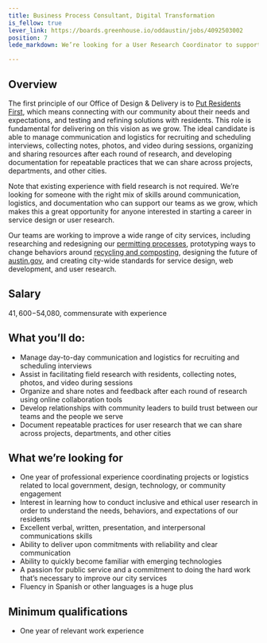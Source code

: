 ```yaml
---
title: Business Process Consultant, Digital Transformation
is_fellow: true
lever_link: https://boards.greenhouse.io/oddaustin/jobs/4092503002
position: 7
lede_markdown: We’re looking for a User Research Coordinator to support multiple teams in understanding the needs and behaviors of our residents.

---
```


## Overview

The first principle of our Office of Design & Delivery is to [Put Residents First](http://odd.austintexas.io/how-we-work/), which means connecting with our community about their needs and expectations, and testing and refining solutions with residents. This role is fundamental for delivering on this vision as we grow. The ideal candidate is able to manage communication and logistics for recruiting and scheduling interviews, collecting notes, photos, and video during sessions, organizing and sharing resources after each round of research, and developing documentation for repeatable practices that we can share across projects, departments, and other cities.

Note that existing experience with field research is not required. We’re looking for someone with the right mix of skills around communication, logistics, and documentation who can support our teams as we grow, which makes this a great opportunity for anyone interested in starting a career in service design or user research.

Our teams are working to improve a wide range of city services, including researching and redesigning our [permitting processes](http://permittingatx.com/), prototyping ways to change behaviors around [recycling and composting](http://projects.austintexas.io/projects/vision-zero-waste/about/overview/), designing the future of [austin.gov](http://alpha.austin.gov/), and creating city-wide standards for service design, web development, and user research.		


## Salary		
$41,600-$54,080, commensurate with experience		


## What you’ll do:		
* Manage day-to-day communication and logistics for recruiting and scheduling interviews
* Assist in facilitating field research with residents, collecting notes, photos, and video during sessions
* Organize and share notes and feedback after each round of research using online collaboration tools
* Develop relationships with community leaders to build trust between our teams and the people we serve
* Document repeatable practices for user research that we can share across projects, departments, and other cities


## What we’re looking for		
* One year of professional experience coordinating projects or logistics related to local government, design, technology, or community engagement
* Interest in learning how to conduct inclusive and ethical user research in order to understand the needs, behaviors, and expectations of our residents
* Excellent verbal, written, presentation, and interpersonal communications skills
* Ability to deliver upon commitments with reliability and clear communication
* Ability to quickly become familiar with emerging technologies
* A passion for public service and a commitment to doing the hard work that’s necessary to improve our city services
* Fluency in Spanish or other languages is a huge plus


## Minimum qualifications		
* One year of relevant work experience		
